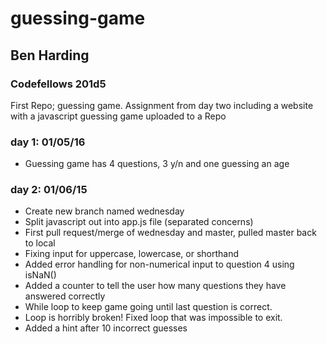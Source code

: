 # guessing-game
<h2>Ben Harding</h2>
<h3>Codefellows 201d5</h3>

First Repo; guessing game.  Assignment from day two including a website with a javascript guessing game uploaded to a Repo

<h3>day 1: 01/05/16</h3>
<ul>
  <li>Guessing game has 4 questions, 3 y/n and one guessing an age</li>
</ul>

<h3>day 2: 01/06/15</h3>
<ul>
  <li>Create new branch named wednesday</li>
  <li>Split javascript out into app.js file (separated concerns)</li>
  <li>First pull request/merge of wednesday and master, pulled master back to local</li>
  <li>Fixing input for uppercase, lowercase, or shorthand</li>
  <li>Added error handling for non-numerical input to question 4 using isNaN()</li>
  <li>Added a counter to tell the user how many questions they have answered correctly</li>
  <li>While loop to keep game going until last question is correct.</li>
  <li>Loop is horribly broken!  Fixed loop that was impossible to exit.</li>
  <li>Added a hint after 10 incorrect guesses</li>
</ul>

